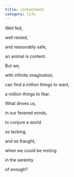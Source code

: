 ```yaml
---
title: contentment
category: life
---
```


﻿Well fed,  
well rested,  
and reasonably safe,  
an animal is content.  
  
  
But we,  
with infinite imagination,  
can find a million things to want,  
a million things to fear.  
  
  
What drives us,  
in our fevered minds,  
to conjure a world  
so lacking,  
and so fraught,  
when we could be resting  
in the serenity  
of enough?  
